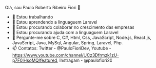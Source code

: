 Olá, sou Paulo Roberto Ribeiro Fiori 👋

- 🔭 Estou trabalhando
- 🌱 Estou aprendendo a linguaguem Laravel
- 👯 Estou procurando colaborar no crescimento das empresas
- 🤔 Estou procurando ajuda com a linguaguem Laravel
- 💬 Pergunte-me sobre C, C#, Html, Css, JavaScript, Node.js, React.js, JavaScript, Java, MySql, Angular, Spring, Laravel, Php.
- 📫 Contatos: Twitter - @PauloFioriDev, Youtube - https://www.youtube.com/channel/UCz3Dfrmzk1zU-p7F0lHsoMQ/featured, Instragam - @paulofiori20
